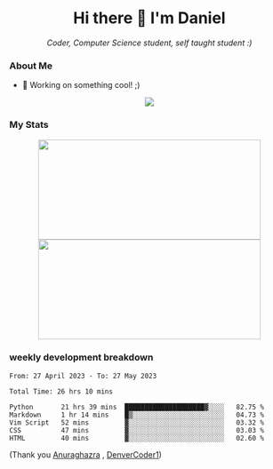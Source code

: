 <h1 align="center">Hi there 👋 I'm Daniel</h1>

<p align="center"><em>Coder, Computer Science student, self taught student :)</em></p>

### About Me

- 📝 Working on something cool! ;)

<div align="center">
<img src="https://github-readme-stats.vercel.app/api/top-langs/?username=dtisoy&layout=compact&theme=tokyonight&hide_border=true&card_width=450" />
</div>

### My Stats

<div align="center"> 
  <img height="180em" src="https://github-readme-stats.vercel.app/api?username=dtisoy&show_icons=true&hide_border=true&count_private=true&include_all_commits=true&theme=prussian&hide_stars=false" width = 400 />
   <img height="180em" src = "https://github-readme-streak-stats.herokuapp.com?user=dtisoy&theme=prussian&hide_border=true" width = 400>
</div>


[//]: <> (<img src="https://github-readme-stats.vercel.app/api/wakatime?username=dtisoy&theme=tokyonight&hide_border=true&card_width=450" /> )

### weekly development breakdown
<!--START_SECTION:waka-->

```text
From: 27 April 2023 - To: 27 May 2023

Total Time: 26 hrs 10 mins

Python       21 hrs 39 mins  ████████████████████▓░░░░   82.75 %
Markdown     1 hr 14 mins    █▒░░░░░░░░░░░░░░░░░░░░░░░   04.73 %
Vim Script   52 mins         ▓░░░░░░░░░░░░░░░░░░░░░░░░   03.32 %
CSS          47 mins         ▓░░░░░░░░░░░░░░░░░░░░░░░░   03.03 %
HTML         40 mins         ▓░░░░░░░░░░░░░░░░░░░░░░░░   02.60 %
```

<!--END_SECTION:waka-->
(Thank you <a target="_blank" href="https://github.com/anuraghazra/github-readme-stats">Anuraghazra</a> , <a target="_blank" href="https://github.com/DenverCoder1/github-readme-streak-stats">DenverCoder1</a>)
